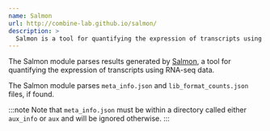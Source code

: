 ```yaml
---
name: Salmon
url: http://combine-lab.github.io/salmon/
description: >
  Salmon is a tool for quantifying the expression of transcripts using RNA-seq data.
---
```


The Salmon module parses results generated by
[Salmon](http://combine-lab.github.io/salmon/),
a tool for quantifying the expression of transcripts using RNA-seq data.

The Salmon module parses `meta_info.json` and `lib_format_counts.json` files, if found.

:::note
Note that `meta_info.json` must be within a directory called either `aux_info` or `aux` and will be ignored otherwise.
:::
